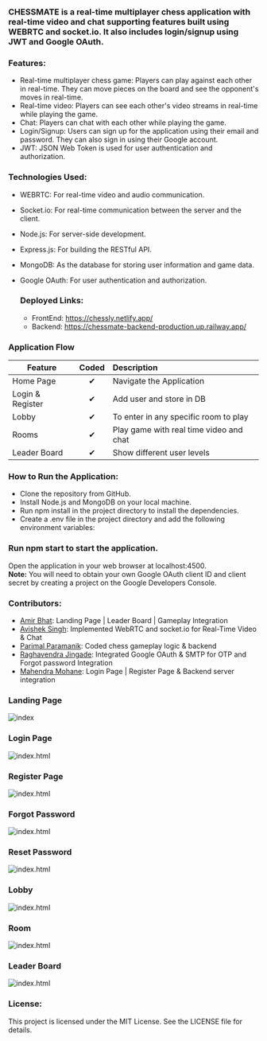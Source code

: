 
<h3>CHESSMATE is a real-time multiplayer chess application with real-time video and chat supporting features built using WEBRTC and socket.io. It also includes login/signup using JWT and Google OAuth.<h3> 

<h3>Features:</h3>

- Real-time multiplayer chess game: Players can play against each other in real-time. They can move pieces on the board and see the opponent's moves in real-time.
- Real-time video: Players can see each other's video streams in real-time while playing the game.
- Chat: Players can chat with each other while playing the game.
- Login/Signup: Users can sign up for the application using their email and password. They can also sign in using their Google account.
- JWT: JSON Web Token is used for user authentication and authorization.

<h3>Technologies Used:</h3>

- WEBRTC: For real-time video and audio communication.
- Socket.io: For real-time communication between the server and the client.
- Node.js: For server-side development.
- Express.js: For building the RESTful API.
- MongoDB: As the database for storing user information and game data.
- Google OAuth: For user authentication and authorization.

  <h3>Deployed Links:</h3>
  
  - FrontEnd: https://chessly.netlify.app/
  - Backend: https://chessmate-backend-production.up.railway.app/
  
 <h3>Application Flow</h3>

| Feature  |  Coded       | Description  |
|----------|:-------------:|:-------------|
| Home Page | &#10004; | Navigate the Application |
| Login & Register | &#10004; | Add user and store in DB |
| Lobby | &#10004; | To enter in any specific room to play |
| Rooms | &#10004; | Play game with real time video and chat |
| Leader Board | &#10004; | Show different user levels |  

<h3>How to Run the Application:</h3>

- Clone the repository from GitHub.
- Install Node.js and MongoDB on your local machine.
- Run npm install in the project directory to install the dependencies.
- Create a .env file in the project directory and add the following environment variables:

<h3>Run npm start to start the application.</h3>

Open the application in your web browser at localhost:4500. <br>
<strong>Note:</strong> You will need to obtain your own Google OAuth client ID and client secret by creating a project on the Google Developers Console.

<h3>Contributors:</h3>
  
  - <a href="http://github.com/aamirfarookh">Amir Bhat</a>: Landing Page | Leader Board | Gameplay Integration 
  - <a href="http://github.com/AviSingh017">Avishek Singh</a>: Implemented WebRTC and socket.io for Real-Time Video & Chat 
  - <a href="http://github.com/parimal-paramanik">Parimal Paramanik</a>: Coded chess gameplay logic & backend 
  - <a href="http://github.com/JRaghu842">Raghavendra Jingade</a>: Integrated Google OAuth & SMTP for OTP and Forgot password Integration 
  - <a href="http://github.com/Mahendra-mohane">Mahendra Mohane</a>: Login Page | Register Page & Backend server integration 
 
<h3>Landing Page</h3>
  
![index](https://github.com/aamirfarookh/ossified-nerve-3185/blob/main/Frontend/assets/index.png)
  
<h3>Login Page</h3>
  
![index.html](https://github.com/aamirfarookh/ossified-nerve-3185/blob/main/Frontend/assets/login.png)  
  
<h3>Register Page</h3>
  
![index.html](https://github.com/aamirfarookh/ossified-nerve-3185/blob/main/Frontend/assets/register.png)
  
<h3>Forgot Password</h3>
  
![index.html](https://github.com/aamirfarookh/ossified-nerve-3185/blob/main/Frontend/assets/forget.png) 
  
<h3>Reset Password</h3>
  
![index.html](https://github.com/aamirfarookh/ossified-nerve-3185/blob/main/Frontend/assets/reset.png)
  
<h3>Lobby</h3>
  
![index.html](https://github.com/aamirfarookh/ossified-nerve-3185/blob/main/Frontend/assets/lobby.png)  
  
<h3>Room</h3>
  
![index.html](https://github.com/aamirfarookh/ossified-nerve-3185/blob/main/Frontend/assets/room.png)  
  
<h3>Leader Board</h3>
  
![index.html](https://github.com/aamirfarookh/ossified-nerve-3185/blob/main/Frontend/assets/leader.png)  
  

  
<h3>License:</h3>
This project is licensed under the MIT License. See the LICENSE file for details.
